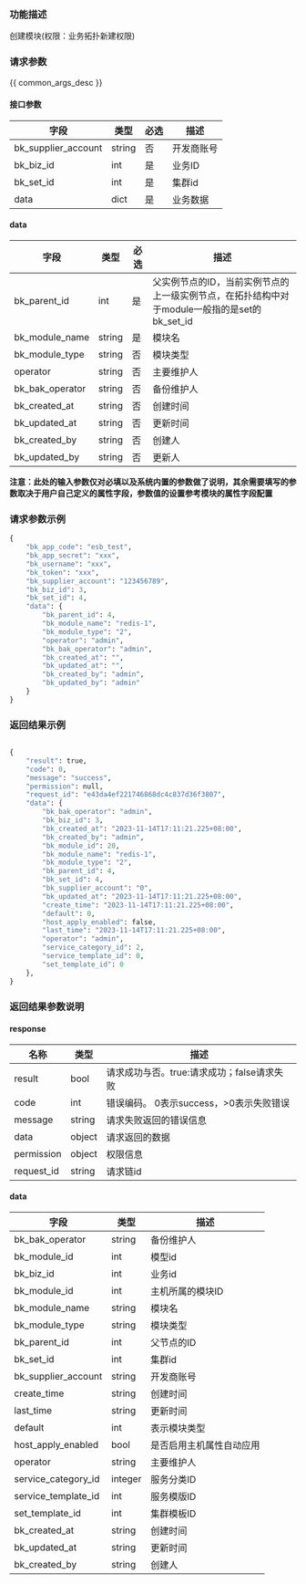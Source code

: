 ### 功能描述

创建模块(权限：业务拓扑新建权限)

### 请求参数

{{ common_args_desc }}

#### 接口参数

| 字段      |  类型      | 必选   |  描述      |
|-----------|------------|--------|------------|
| bk_supplier_account | string     | 否     | 开发商账号 |
| bk_biz_id      | int     | 是     | 业务ID |
| bk_set_id      | int     | 是     | 集群id |
| data           | dict    | 是     | 业务数据 |

#### data

| 字段      |  类型      | 必选 |  描述      |
|-----------|------------|----|------------|
| bk_parent_id      | int     | 是  | 父实例节点的ID，当前实例节点的上一级实例节点，在拓扑结构中对于module一般指的是set的bk_set_id |
| bk_module_name    | string  | 是  | 模块名 |
| bk_module_type    | string  | 否  | 模块类型 |
| operator    | string  | 否  | 主要维护人 |
| bk_bak_operator    | string  | 否  | 备份维护人 |
| bk_created_at      | string | 否     | 创建时间                          |
| bk_updated_at      | string | 否     | 更新时间                          |
| bk_created_by      | string | 否     | 创建人                           |
| bk_updated_by      | string | 否     | 更新人                           |

**注意：此处的输入参数仅对必填以及系统内置的参数做了说明，其余需要填写的参数取决于用户自己定义的属性字段，参数值的设置参考模块的属性字段配置**
### 请求参数示例

```python
{
    "bk_app_code": "esb_test",
    "bk_app_secret": "xxx",
    "bk_username": "xxx",
    "bk_token": "xxx",
    "bk_supplier_account": "123456789",
    "bk_biz_id": 3,
    "bk_set_id": 4,
    "data": {
        "bk_parent_id": 4,
        "bk_module_name": "redis-1",
        "bk_module_type": "2",
        "operator": "admin",
        "bk_bak_operator": "admin",
        "bk_created_at": "",
        "bk_updated_at": "",
        "bk_created_by": "admin",
        "bk_updated_by": "admin"
    }
}
```

### 返回结果示例

```python

{
    "result": true,
    "code": 0,
    "message": "success",
    "permission": null,
    "request_id": "e43da4ef221746868dc4c837d36f3807",
    "data": {
        "bk_bak_operator": "admin",
        "bk_biz_id": 3,
        "bk_created_at": "2023-11-14T17:11:21.225+08:00",
        "bk_created_by": "admin",
        "bk_module_id": 20,
        "bk_module_name": "redis-1",
        "bk_module_type": "2",
        "bk_parent_id": 4,
        "bk_set_id": 4,
        "bk_supplier_account": "0",
        "bk_updated_at": "2023-11-14T17:11:21.225+08:00",
        "create_time": "2023-11-14T17:11:21.225+08:00",
        "default": 0,
        "host_apply_enabled": false,
        "last_time": "2023-11-14T17:11:21.225+08:00",
        "operator": "admin",
        "service_category_id": 2,
        "service_template_id": 0,
        "set_template_id": 0
    },
}
```
### 返回结果参数说明
#### response

| 名称    | 类型   | 描述                                    |
| ------- | ------ | ------------------------------------- |
| result  | bool   | 请求成功与否。true:请求成功；false请求失败 |
| code    | int    | 错误编码。 0表示success，>0表示失败错误    |
| message | string | 请求失败返回的错误信息                    |
| data    | object | 请求返回的数据                           |
| permission    | object | 权限信息    |
| request_id    | string | 请求链id    |

#### data
| 字段      | 类型      | 描述         |
|-----------|-----------|--------------|
| bk_bak_operator | string | 备份维护人 |
| bk_module_id | int | 模型id |
|bk_biz_id|int|业务id|
| bk_module_id      | int    | 主机所属的模块ID                      |
| bk_module_name              | string      | 模块名   |
|bk_module_type|string|模块类型|
|bk_parent_id|int|父节点的ID|
| bk_set_id | int | 集群id |
| bk_supplier_account | string | 开发商账号 |
| create_time         | string | 创建时间     |
| last_time           | string | 更新时间     |
|default | int | 表示模块类型 |
| host_apply_enabled|bool|是否启用主机属性自动应用|
| operator | string | 主要维护人 |
|service_category_id|integer|服务分类ID|
|service_template_id|int|服务模版ID|
| set_template_id      | int  | 集群模板ID     |
| bk_created_at      | string |  创建时间        |
| bk_updated_at      | string |  更新时间        |
| bk_created_by      | string |  创建人         |